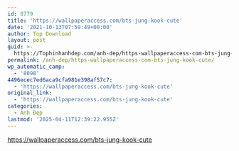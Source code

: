 ```yaml
---
id: 8779
title: 'https://wallpaperaccess.com/bts-jung-kook-cute'
date: '2021-10-13T07:59:49+00:00'
author: Top Download
layout: post
guid: >-
  https://Tophinhanhdep.com/anh-dep/https-wallpaperaccess-com-bts-jung-kook-cute/
permalink: /anh-dep/https-wallpaperaccess-com-bts-jung-kook-cute/
wp_automatic_camp:
  - '8098'
4496ecec7ed6aca9cfa981e398af57c7:
  - 'https://wallpaperaccess.com/bts-jung-kook-cute'
original_link:
  - 'https://wallpaperaccess.com/bts-jung-kook-cute'
categories:
  - Ảnh Đẹp
lastmod: '2025-04-11T12:39:22.955Z'
---
```

https://wallpaperaccess.com/bts-jung-kook-cute

